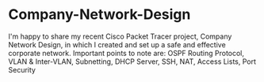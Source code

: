 # Company-Network-Design
I'm happy to share my recent Cisco Packet Tracer project, Company Network Design, in which I created and set up a safe and effective corporate network. Important points to note are: OSPF Routing Protocol, VLAN &amp; Inter-VLAN, Subnetting, DHCP Server, SSH, NAT, Access Lists, Port Security 

